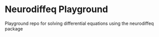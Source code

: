 # Neurodiffeq Playground
Playground repo for solving differential equations using the neurodiffeq package
